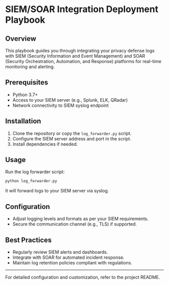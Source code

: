 # SIEM/SOAR Integration Deployment Playbook

## Overview
This playbook guides you through integrating your privacy defense logs with SIEM (Security Information and Event Management) and SOAR (Security Orchestration, Automation, and Response) platforms for real-time monitoring and alerting.

## Prerequisites
- Python 3.7+
- Access to your SIEM server (e.g., Splunk, ELK, QRadar)
- Network connectivity to SIEM syslog endpoint

## Installation

1. Clone the repository or copy the `log_forwarder.py` script.
2. Configure the SIEM server address and port in the script.
3. Install dependencies if needed.

## Usage

Run the log forwarder script:

```bash
python log_forwarder.py
```

It will forward logs to your SIEM server via syslog.

## Configuration

- Adjust logging levels and formats as per your SIEM requirements.
- Secure the communication channel (e.g., TLS) if supported.

## Best Practices

- Regularly review SIEM alerts and dashboards.
- Integrate with SOAR for automated incident response.
- Maintain log retention policies compliant with regulations.

---

For detailed configuration and customization, refer to the project README.
